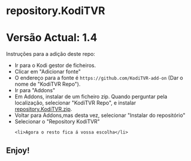 # repository.KodiTVR
# Versão Actual: 1.4

Instruções para a adição deste repo:


<p align="left">
  <ul>
    <li>Ir para o Kodi gestor de ficheiros.</li>
    <li>Clicar em "Adicionar fonte"</li>
    <li>O endereço para a fonte é <code>https://github.com/KodiTVR-add-on</code> (Dar o nome de "KodiTVR Repo").</li>
    <li>Ir para "Addons"</li>
    <li>Em Addons, instalar de um ficheiro zip. Quando perguntar pela localização, selecionar "KodiTVR Repo", e instalar <a href="repository.KodiTVR.zip">repository.KodiTVR.zip</a>.</li>
    <li>Voltar para Addons,mas desta vez, selecionar "Instalar do repositório"</li>
    <li>Selecionar o "Repository KodiTVR"</li>
    
    <li>Agora o resto fica á vossa escolha</li>
  </ul>
</p>

## Enjoy!
 